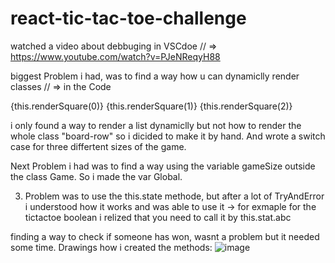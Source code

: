 # react-tic-tac-toe-challenge

watched a video about debbuging in VSCdoe
// => https://www.youtube.com/watch?v=PJeNReqyH88

biggest Problem i had, was to find a way how u can dynamiclly render classes
// => in the Code 

<div className="board-row">
   {this.renderSquare(0)}
   {this.renderSquare(1)}
   {this.renderSquare(2)}
</div>

i only found a way to render a list dynamiclly but not how to render the whole class "board-row"
so i dicided to make it by hand. And wrote a switch case for three differtent sizes of the game.

Next Problem i had was to find a way using the variable gameSize outside the class Game. So i made the var Global.

3. Problem was to use the this.state methode, but after a lot of TryAndError i understood how it works and was able to use it -> for exmaple for the tictactoe boolean
i relized that you need to call it by this.stat.abc

finding a way to check if someone has won, wasnt a problem but it needed some time.
Drawings how i created the methods:
![image](https://user-images.githubusercontent.com/82469143/166156161-f8b84056-87ff-4f00-9f5a-e916b1a8bc25.png)
